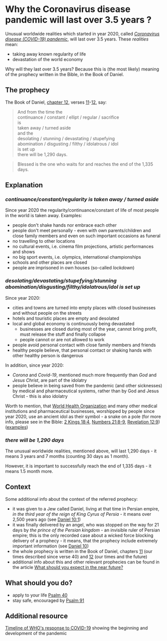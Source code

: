 # Why the Coronavirus disease pandemic will last over 3.5 years ?

Unusual worldwide realities which started in year 2020, called *[Coronavirus disease (COVID-19) pandemic](https://www.who.int/emergencies/diseases/novel-coronavirus-2019)*, will last over 3.5 years. These *realities* mean:
* taking away known regularity of life
* devastation of the world economy

Why will they last over 3.5 years?
Because this is (the most likely) meaning of the prophecy written in the Bible, in the Book of Daniel.

## The prophecy
The Book of Daniel, [chapter 12](https://biblehub.com/niv/daniel/12.htm), verses [11](https://biblehub.com/daniel/12-11.htm)-[12](https://biblehub.com/daniel/12-12.htm), say:
> And from the time the  
> continuance / constant / ellipt / regular / sacrifice  
> is  
> taken away / turned aside  
> and the  
> desolating / stunning / devastating / stupefying  
> abomination / disgusting / filthy / idolatrous / idol  
> is set up  
> there will be 1,290 days.  

> Blessed is the one who waits for and reaches the end of the 1,335 days.  

## Explanation

### *continuance/constant/regularity  is  taken away / turned aside*
Since year 2020 the regularity/continuance/constant of life of most people in the world is taken away.
Examples:
- people don't shake hands nor embrace each other
- people don't meet personally - even with own parents/children and close family members and even on such important occasions as funeral
- no travelling to other locations
- no cultural events, i.e. cinema film projections, artistic performances and shows
- no big sport events, i.e. olympics, international championships
- schools and other places are closed
- people are imprisoned in own houses (so-called *lockdown*)

### *desolating/devastating/stupefying/stunning  abomination/disgusting/filthy/idolatrous/idol  is set up*
Since year 2020:
- cities and towns are turned into empty places with closed businesses and without people on the streets
- hotels and touristic places are empty and desolated
- local and global economy is continuously being devastated
  - businesses are closed during most of the year, cannot bring profit, must release the stuff and finally collapse
  - people cannot or are not allowed to work
- people avoid personal contact with close family members and friends
- healthy people believe, that personal contact or shaking hands with other healthy person is dangerous

In addition, since year 2020:
- *Corona* and *Covid-19*, mentioned much more frequently than *God* and *Jesus Christ*, are part of the idolatry
- people believe in being saved from the pandemic (and other sicknesses) by medical and pharmaceutical systems, rather than by God and Jesus Christ - this is also idolatry

Worth to mention, that [World Health Organization](https://www.who.int/) and many other medical institutions and pharmaceutical businesses, worshipped by people since year 2020, use an ancient idol as their symbol - a snake on a pole
(for more info, please see in the Bible: [2 Kings 18:4](https://biblehub.com/2_kings/18-4.htm), [Numbers 21:8-9](https://biblehub.com/niv/numbers/21.htm), [Revelation 12:9](https://biblehub.com/revelation/12-9.htm))
([examples](https://www.google.com/search?q=medicine+logo&tbm=isch&hl=en&chips=q:medicine+logo,g_1:snake:y6NHL49dknw%3D&client=firefox-b-d&sa=X&ved=2ahUKEwi03Oihr5LuAhUQyKQKHaAmD5UQ4lYoAHoECAEQGA&biw=1428&bih=700))

### *there will be 1,290 days*
The unusual worldwide realities, mentioned above, will last 1,290 days - it means 3 years and 7 months (counting 30 days as 1 month).

However, it is important to successfully reach the end of 1,335 days - it means 1.5 month more.

## Context
Some additional info about the context of the referred prophecy:
- it was given to a Jew called Daniel, living at that time in Persian empire, *in the third year of the reign of King Cyrus of Persia* - it means over 2,500 years ago (see [Daniel 10:1](https://biblehub.com/niv/daniel/10.htm))
- it was finally delivered by an angel, who was stopped on the way for 21 days by *the prince of the Persian kingdom* - an invisible ruler of Persian empire; this is the only recorded case about a wicked force blocking delivery of a prophecy - it means, that the prophecy include extremely important information
(see [Daniel 10](https://biblehub.com/niv/daniel/10.htm))
- the whole prophecy is written in the Book of Daniel, chapters [11](https://biblehub.com/niv/daniel/11.htm) (our times described since verse 40) and [12](https://biblehub.com/niv/daniel/12.htm) (our times and the future)
- additional info about this and other relevant prophecies can be found in the article [What should you expect in the near future?](./near-future.md#what-should-you-expect-in-the-near-future)

## What should you do?
- apply to your life [Psalm 40](https://biblehub.com/niv/psalms/40.htm)
- stay safe, encouraged by [Psalm 91](https://biblehub.com/niv/psalms/91.htm)

## Additional resource
[Timeline of WHO's response to COVID-19](https://www.who.int/emergencies/diseases/novel-coronavirus-2019/interactive-timeline) showing the beginning and development of the pandemic
